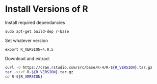 # Install Versions of R

Install required dependancies

`sudo apt-get build-dep r-base`

Set whatever version

`export R_VERSION=4.0.5`

Download and extract

```bash
curl -O https://cran.rstudio.com/src/base/R-4/R-${R_VERSION}.tar.gz
tar -xzvf R-${R_VERSION}.tar.gz
cd R-${R_VERSION}
```
